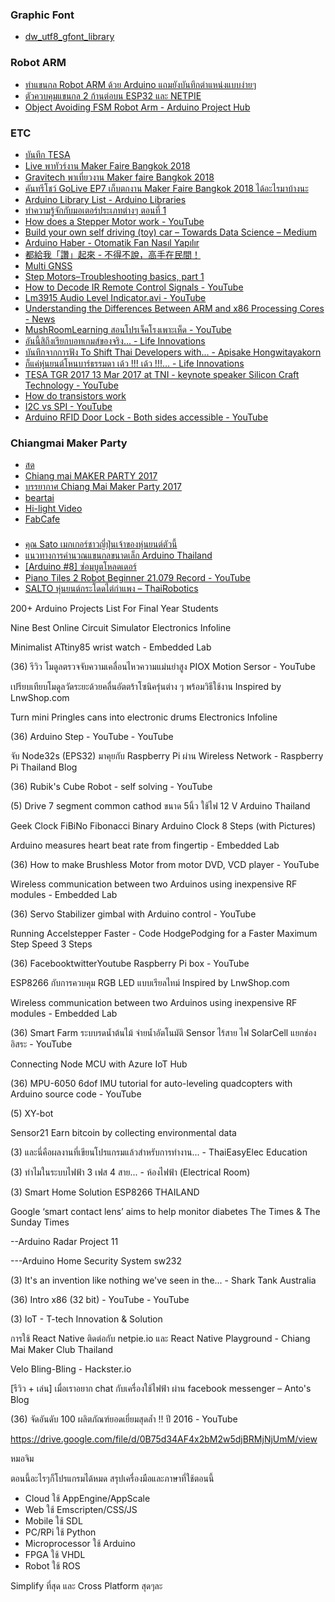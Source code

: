 ### Graphic Font

- [dw_utf8_gfont_library](https://github.com/deaware/dw_utf8_gfont_library)

### Robot ARM
- [ทำแขนกล Robot ARM ด้วย Arduino แถมยังบันทึกตำแหน่งแบบง่ายๆ](https://eleceasy.com/t/robot-arm-arduino/72)
- [ตัวควบคุมแขนกล 2 ก้านต่อบน ESP32 และ NETPIE](https://dewninjathai.blogspot.com/2018/04/2-esp32-netpie.html)
- [Object Avoiding FSM Robot Arm - Arduino Project Hub](https://create.arduino.cc/projecthub/Marcos10Soares/object-avoiding-fsm-robot-arm-3f1296)

### ETC
- [บันทึก TESA](https://github.com/vsupacha/tensailab-public)
- [Live พาทัวร์งาน Maker Faire Bangkok 2018](https://www.facebook.com/khaosod/videos/2961834793833460/)
- [Gravitech พาเที่ยวงาน Maker faire Bangkok 2018](https://www.youtube.com/watch?v=h3W2HLtIN0Y)
- [คันทรีโชว์ GoLive EP7 เก็บตกงาน Maker Faire Bangkok 2018 ได้อะไรมาบ้างนะ](https://www.youtube.com/watch?v=AhiAY64K4sM)
- [Arduino Library List - Arduino Libraries](http://www.arduinolibraries.info/)
- [ทำความรู้จักกับมอเตอร์ประเภทต่างๆ ตอนที่ 1](https://www.facebook.com/watch/?v=900129106802745)
- [How does a Stepper Motor work - YouTube](https://www.youtube.com/watch?v=eyqwLiowZiU)
- [Build your own self driving (toy) car – Towards Data Science – Medium](https://towardsdatascience.com/build-your-own-self-driving-toy-car-ad00a6804b53)
- [Arduino Haber - Otomatik Fan Nasıl Yapılır](https://www.facebook.com/watch/?v=663836897139805)
- [都給我「讚」起來 - 不得不說，高手在民間！](https://www.facebook.com/watch/?v=595256844005922)
- [Multi GNSS](https://www.facebook.com/farm.walker/posts/1488016484541784)
- [Step Motors–Troubleshooting basics, part 1](https://www.designworldonline.com/step-motorstroubleshooting-basics-part-1/)
- [How to Decode IR Remote Control Signals - YouTube](https://www.youtube.com/watch?v=EPqFH-rGv4o)
- [Lm3915 Audio Level Indicator.avi - YouTube](https://www.youtube.com/watch?v=BJyTOgd86VM)
- [Understanding the Differences Between ARM and x86 Processing Cores - News](https://www.allaboutcircuits.com/news/understanding-the-differences-between-arm-and-x86-cores/)
- [MushRoomLearning สอนโปรเจ็คโรงเพาะเห็ด - YouTube](https://www.youtube.com/watch?v=exLAWlg0uJE)
- [อันนี้สิถึงเรียกบอทเกมส์ของจริง... - Life Innovations](https://www.facebook.com/watch/?v=1669341733362177)
- [บันทึกจากการฟัง To Shift Thai Developers with... - Apisake Hongwitayakorn](https://www.facebook.com/apisake/posts/10208831997256573)
- [ก็แค่หุ่นยนต์โหนบาร์ธรรมดา เด้ว !!! เด้ว !!!... - Life Innovations](https://www.facebook.com/watch/?v=1674136926215991)
- [TESA TGR 2017 13 Mar 2017 at TNI - keynote speaker Silicon Craft Technology - YouTube](https://www.youtube.com/watch?v=xFxmVn2TjAo)
- [How do transistors work](https://www.electronicsforu.com/videos-slideshows/videos/how-do-transistors-work-2)
- [I2C vs SPI - YouTube](https://www.youtube.com/watch?v=Wz6Fzo3rsLM)
- [Arduino RFID Door Lock - Both sides accessible - YouTube](https://www.youtube.com/watch?v=jFDn-ht7j9Y)

### Chiangmai Maker Party
- [สด](https://www.facebook.com/beartai/videos/1450531818313227/)
- [Chiang mai MAKER PARTY 2017](https://www.youtube.com/watch?v=Y9gGVJKqw3M)
- [บรรยากาศ Chiang Mai Maker Party 2017](https://www.facebook.com/ChiangMaiMakerClub/videos/1314011191995377/)
- [beartai ](https://www.facebook.com/beartai/videos/1450700018296407/)
- [Hi-light Video](https://www.facebook.com/JimmySoftware/videos/1199722270104813/)
- [FabCafe](https://www.youtube.com/watch?v=CsMmgnTLfFM)

### 
- [คุณ Sato เมกเกอร์ชาวญี่ปุ่นเจ้าของหุ่นยนต์ตัวนี้](https://www.facebook.com/bangkokmakerfaire/videos/1767861986808278/)
- [แนวทางการคำนวณแขนกลขนาดเล็ก Arduino Thailand](https://www.facebook.com/groups/arduino.thai/permalink/1341889999187107/)
- [[Arduino #8] ซ่อมบูตโหลดเดอร์](https://www.praphas.com/index.php/2008-11-03-14-25-25/51-arduino/94-arduino-8)
- [Piano Tiles 2 Robot Beginner 21.079 Record - YouTube](https://www.youtube.com/watch?v=fqOW84ZTL7k)
- [SALTO หุ่นยนต์กระโดดไต่กำแพง – ThaiRobotics](https://www.thairobotics.com/2016/12/14/salto-vertical-jumping/)


200+ Arduino Projects List For Final Year Students

Nine Best Online Circuit Simulator Electronics Infoline

Minimalist ATtiny85 wrist watch - Embedded Lab

(36) รีวิว โมดูลตรวจจับความเคลื่อนไหวความแม่นยำสูง PIOX Motion Sersor - YouTube

เปรียบเทียบโมดูลวัดระยะด้วยคลื่นอัตตร้าโซนิครุ่นต่าง ๆ พร้อมวิธีใช้งาน Inspired by LnwShop.com

Turn mini Pringles cans into electronic drums Electronics Infoline

(36) Arduino Step - YouTube - YouTube

จับ Node32s (EPS32) มาคุยกับ Raspberry Pi ผ่าน Wireless Network - Raspberry Pi Thailand Blog

(36) Rubik's Cube Robot - self solving - YouTube

(5) Drive 7 segment common cathod ขนาด 5นิ้ว ใช้ไฟ 12 V Arduino Thailand

Geek Clock FiBiNo Fibonacci Binary Arduino Clock 8 Steps (with Pictures)

Arduino measures heart beat rate from fingertip - Embedded Lab

(36) How to make Brushless Motor from motor DVD, VCD player - YouTube

Wireless communication between two Arduinos using inexpensive RF modules - Embedded Lab

(36) Servo Stabilizer gimbal with Arduino control - YouTube

Running Accelstepper Faster - Code HodgePodging for a Faster Maximum Step Speed 3 Steps

(36) FacebooktwitterYoutube Raspberry Pi box - YouTube

ESP8266 กับการควบคุม RGB LED แบบเรียลไทม์ Inspired by LnwShop.com

Wireless communication between two Arduinos using inexpensive RF modules - Embedded Lab

(36) Smart Farm ระบบรดน้ำต้นไม้ จ่ายน้ำอัตโนมัติ Sensor ไร้สาย ไฟ SolarCell แยกช่องอิสระ - YouTube

Connecting Node MCU with Azure IoT Hub

(36) MPU-6050 6dof IMU tutorial for auto-leveling quadcopters with Arduino source code - YouTube

(5) XY-bot

Sensor21 Earn bitcoin by collecting environmental data

(3) และนี่คือผลงานที่เขียนโปรแกรมแล้วสำหรับการทำงาน... - ThaiEasyElec Education

(3) ทำไมในระบบไฟฟ้า 3 เฟส 4 สาย... - ห้องไฟฟ้า (Electrical Room)

(3) Smart Home Solution ESP8266 THAILAND

Google ‘smart contact lens’ aims to help monitor diabetes The Times & The Sunday Times

--Arduino Radar Project 11

---Arduino Home Security System sw232

(3) It's an invention like nothing we've seen in the... - Shark Tank Australia

(36) Intro x86 (32 bit) - YouTube - YouTube

(3) IoT - T-tech Innovation & Solution

การใช้ React Native ติดต่อกับ netpie.io และ React Native Playground - Chiang Mai Maker Club Thailand

Velo Bling-Bling - Hackster.io

[รีวิว + เล่น] เมื่อเราอยาก chat กับเครื่องใช้ไฟฟ้า ผ่าน facebook messenger – Anto's Blog

(36) จัดอันดับ 100 ผลิตภัณฑ์ยอดเยี่ยมสุดล้ำ !! ปี 2016 - YouTube



https://drive.google.com/file/d/0B75d34AF4x2bM2w5djBRMjNjUmM/view








หมอจิม

ตอนนี้อะไรๆก็โปรแกรมได้หมด สรุปเครื่องมือและภาษาที่ใช้ตอนนี้

- Cloud ใช้ AppEngine/AppScale
- Web ใช้ Emscripten/CSS/JS
- Mobile ใช้ SDL
- PC/RPi ใช้ Python
- Microprocessor ใช้ Arduino
- FPGA ใช้ VHDL
- Robot ใช้ ROS

Simplify ที่สุด และ Cross Platform สุดๆละ
